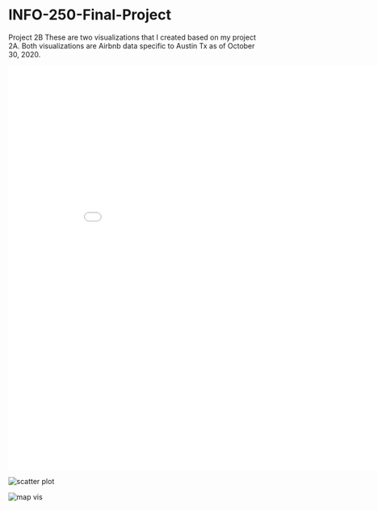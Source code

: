 # INFO-250-Final-Project
Project 2B
These are two visualizations that I created based on my project 2A.
Both visualizations are Airbnb data specific to Austin Tx as of October 30, 2020.

<iframe width="900" height="800" frameborder="0" scrolling="no" src="//plotly.com/dashboard/abbyvvolk:11/embed"></iframe>

![scatter plot](https://user-images.githubusercontent.com/74151995/99891485-33931500-2c38-11eb-907b-f99e5fa7187a.jpeg)

![map vis](https://user-images.githubusercontent.com/74151995/99891498-51607a00-2c38-11eb-8fff-dca708198758.jpeg)
